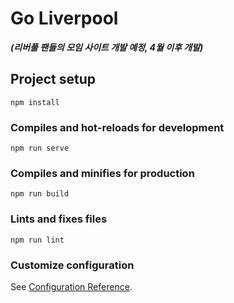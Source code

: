 # Go Liverpool
***(리버풀 팬들의 모임 사이트 개발 예정, 4월 이후 개발)***

## Project setup
```
npm install
```

### Compiles and hot-reloads for development
```
npm run serve
```

### Compiles and minifies for production
```
npm run build
```

### Lints and fixes files
```
npm run lint
```

### Customize configuration
See [Configuration Reference](https://cli.vuejs.org/config/).
